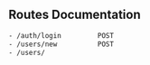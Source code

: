 ## Routes Documentation

```sh
- /auth/login         POST
- /users/new          POST
- /users/

```
